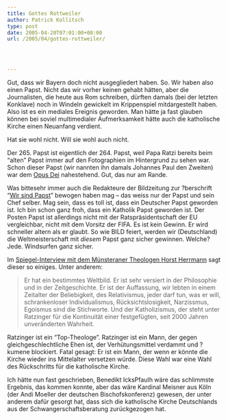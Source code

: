 ```yaml
---
title: Gottes Rottweiler
author: Patrick Kollitsch
type: post
date: 2005-04-20T07:01:00+00:00
url: /2005/04/gottes-rottweiler/




---
```

Gut, dass wir Bayern doch nicht ausgegliedert haben. So. Wir haben also einen Papst. Nicht das wir vorher keinen gehabt hätten, aber die Journalisten, die heute aus Rom schreiben, dürften damals (bei der letzten Konklave) noch in Windeln gewickelt im Krippenspiel mitdargestellt haben. Also ist es ein mediales Ereignis geworden. Man hätte ja fast glauben können bei soviel multimedialer Aufmerksamkeit hätte auch die katholische Kirche einen Neuanfang verdient.

Hat sie wohl nicht. Will sie wohl auch nicht.

Der 265. Papst ist eigentlich der 264. Papst, weil Papa Ratzi bereits beim &#8220;alten&#8221; Papst immer auf den Fotographien im Hintergrund zu sehen war. Schon dieser Papst (wir nannten ihn damals Johannes Paul den Zweiten) war dem [Opus Dei][1] nahestehend. Gut, das nur am Rande.

Was bittesehr immer auch die Redakteure der Bildzeitung zur ?berschrift &#8220;[Wir sind Papst][2]&#8221; bewogen haben mag &#8211; das weiss nur der Papst und sein Chef selber. Mag sein, dass es toll ist, dass ein Deutscher Papst geworden ist. Ich bin schon ganz froh, dass ein Katholik Papst geworden ist. Der Posten Papst ist allerdings nicht mit der Ratspräsidentschaft der EU vergleichbar, nicht mit dem Vorsitz der FIFA. Es ist kein Gewinn. Er wird schneller altern als er glaubt. So wie BILD feiert, werden wir (Deutschland) die Weltmeisterschaft mit _diesem_ Papst ganz sicher gewinnen. Welche? Jede. Windsurfen ganz sicher.

Im [Spiegel-Interview mit dem M&uuml;nsteraner Theologen Horst Herrmann][3] sagt dieser so einiges. Unter anderem:

> Er hat ein bestimmtes Weltbild. Er ist sehr versiert in der Philosophie und in der Zeitgeschichte. Er ist der Auffassung, wir lebten in einem Zeitalter der Beliebigkeit, des Relativismus, jeder darf tun, was er will, schrankenloser Individualismus, R&uuml;cksichtslosigkeit, Narzissmus, Egoismus sind die Stichworte. Und der Katholizismus, der steht unter Ratzinger f&uuml;r die Kontinuit&auml;t einer festgef&uuml;gten, seit 2000 Jahren unver&auml;nderten Wahrheit. 

Ratzinger ist ein &#8220;Top-Theologe&#8221;. Ratzinger ist ein Mann, der gegen gleichgeschlechtliche Ehen ist, der Verhütungsmittel verdammt und ?kumene blockiert. Fatal gesagt: Er ist ein Mann, der wenn er könnte die Kirche wieder ins Mittelalter versetzen würde. Diese Wahl war eine Wahl des Rückschritts für die katholische Kirche. 

Ich hätte nun fast geschrieben, Benedikt IcksPfauIh wäre das schlimmste Ergebnis, das kommen konnte, aber das wäre Kardinal Meisner aus Köln (der Andi Moeller der deutschen Bischofskonferenz) gewesen, der unter anderem dafür gesorgt hat, dass sich die katholische Kirche Deutschlands aus der Schwangerschaftsberatung zurückgezogen hat.

 [1]: http://de.wikipedia.org/wiki/Opus_dei
 [2]: http://www.hebig.com/archives/003013.shtml
 [3]: http://www.spiegel.de/panorama/0,1518,352304,00.html
